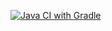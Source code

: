 [![Java CI with Gradle](https://github.com/AleksandrQAspb/CardToCardTransfer/actions/workflows/gradle.yml/badge.svg)](https://github.com/AleksandrQAspb/CardToCardTransfer/actions/workflows/gradle.yml)
